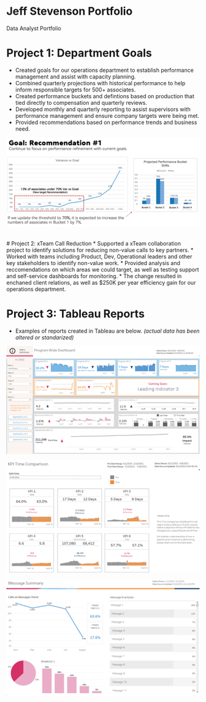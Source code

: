 # Jeff Stevenson Portfolio
Data Analyst Portfolio


# Project 1: Department Goals
* Created goals for our operations department to establish performance management and assist with capacity planning.
* Combined quarterly projections with historical performance to help inform responsible targets for 500+ associates.
* Created performance buckets and defintions based on production that tied directly to compensation and quarterly reviews.
* Developed monthly and quarterly reporting to assist supervisors with performance management and ensure company targets were being met.
* Provided recommendations based on performance trends and business need.  

![](images/goal%20rec%202.png)

<br/>
# Project 2: xTeam Call Reduction
* Supported a xTeam collaboration project to identify solutions for reducing non-value calls to key partners.
* Worked with teams including Product, Dev, Operational leaders and other key stakeholders to identify non-value work.
* Provided analysis and reccomendations on which areas we could target, as well as testing support and self-service dashboards for monitoring.
* The change resulted in enchaned client relations, as well as $250K per year efficiency gain for our operations department.

<br/>

# Project 3: Tableau Reports
* Examples of reports created in Tableau are below. 
*(actual data has been altered or standarized)*

![](images/Program%20Wide.png)
<br/>

![](images/Time%20comparison.png)
<br/>

![](images/Message%20Summary.png)
